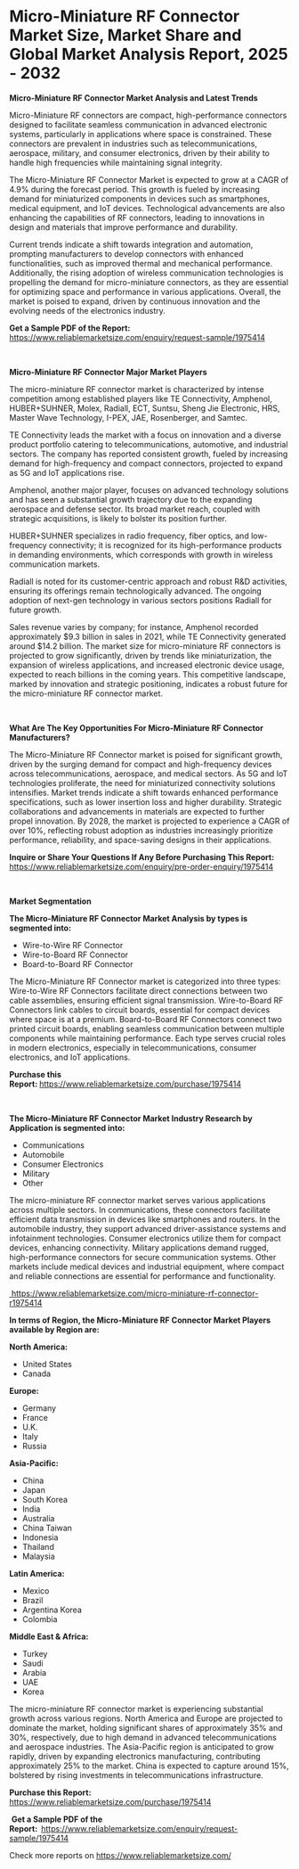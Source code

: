 <p><h1>Micro-Miniature RF Connector Market Size, Market Share and Global Market Analysis Report, 2025 - 2032</h1></p><p><strong>Micro-Miniature RF Connector Market Analysis and Latest Trends</strong></p>
<p><p>Micro-Miniature RF connectors are compact, high-performance connectors designed to facilitate seamless communication in advanced electronic systems, particularly in applications where space is constrained. These connectors are prevalent in industries such as telecommunications, aerospace, military, and consumer electronics, driven by their ability to handle high frequencies while maintaining signal integrity.</p><p>The Micro-Miniature RF Connector Market is expected to grow at a CAGR of 4.9% during the forecast period. This growth is fueled by increasing demand for miniaturized components in devices such as smartphones, medical equipment, and IoT devices. Technological advancements are also enhancing the capabilities of RF connectors, leading to innovations in design and materials that improve performance and durability.</p><p>Current trends indicate a shift towards integration and automation, prompting manufacturers to develop connectors with enhanced functionalities, such as improved thermal and mechanical performance. Additionally, the rising adoption of wireless communication technologies is propelling the demand for micro-miniature connectors, as they are essential for optimizing space and performance in various applications. Overall, the market is poised to expand, driven by continuous innovation and the evolving needs of the electronics industry.</p></p>
<p><strong>Get a Sample PDF of the Report:&nbsp;</strong> <a href="https://www.reliablemarketsize.com/enquiry/request-sample/1975414?utm_campaign=1895&utm_medium=2&utm_source=Github&utm_content=ia&utm_term=02032025&utm_id=micro-miniature-rf-connector">https://www.reliablemarketsize.com/enquiry/request-sample/1975414</a></p>
<p>&nbsp;</p>
<p><strong>Micro-Miniature RF Connector Major Market Players</strong></p>
<p><p>The micro-miniature RF connector market is characterized by intense competition among established players like TE Connectivity, Amphenol, HUBER+SUHNER, Molex, Radiall, ECT, Suntsu, Sheng Jie Electronic, HRS, Master Wave Technology, I-PEX, JAE, Rosenberger, and Samtec. </p><p>TE Connectivity leads the market with a focus on innovation and a diverse product portfolio catering to telecommunications, automotive, and industrial sectors. The company has reported consistent growth, fueled by increasing demand for high-frequency and compact connectors, projected to expand as 5G and IoT applications rise.</p><p>Amphenol, another major player, focuses on advanced technology solutions and has seen a substantial growth trajectory due to the expanding aerospace and defense sector. Its broad market reach, coupled with strategic acquisitions, is likely to bolster its position further.</p><p>HUBER+SUHNER specializes in radio frequency, fiber optics, and low-frequency connectivity; it is recognized for its high-performance products in demanding environments, which corresponds with growth in wireless communication markets.</p><p>Radiall is noted for its customer-centric approach and robust R&D activities, ensuring its offerings remain technologically advanced. The ongoing adoption of next-gen technology in various sectors positions Radiall for future growth.</p><p>Sales revenue varies by company; for instance, Amphenol recorded approximately $9.3 billion in sales in 2021, while TE Connectivity generated around $14.2 billion. The market size for micro-miniature RF connectors is projected to grow significantly, driven by trends like miniaturization, the expansion of wireless applications, and increased electronic device usage, expected to reach billions in the coming years. This competitive landscape, marked by innovation and strategic positioning, indicates a robust future for the micro-miniature RF connector market.</p></p>
<p>&nbsp;</p>
<p><strong>What Are The Key Opportunities For Micro-Miniature RF Connector Manufacturers?</strong></p>
<p><p>The Micro-Miniature RF Connector market is poised for significant growth, driven by the surging demand for compact and high-frequency devices across telecommunications, aerospace, and medical sectors. As 5G and IoT technologies proliferate, the need for miniaturized connectivity solutions intensifies. Market trends indicate a shift towards enhanced performance specifications, such as lower insertion loss and higher durability. Strategic collaborations and advancements in materials are expected to further propel innovation. By 2028, the market is projected to experience a CAGR of over 10%, reflecting robust adoption as industries increasingly prioritize performance, reliability, and space-saving designs in their applications.</p></p>
<p><strong>Inquire or Share Your Questions If Any Before Purchasing This Report:</strong> <a href="https://www.reliablemarketsize.com/enquiry/pre-order-enquiry/1975414?utm_campaign=1895&utm_medium=2&utm_source=Github&utm_content=ia&utm_term=02032025&utm_id=micro-miniature-rf-connector">https://www.reliablemarketsize.com/enquiry/pre-order-enquiry/1975414</a></p>
<p>&nbsp;</p>
<p><strong>Market Segmentation</strong></p>
<p><strong>The Micro-Miniature RF Connector Market Analysis by types is segmented into:</strong></p>
<p><ul><li>Wire-to-Wire RF Connector</li><li>Wire-to-Board RF Connector</li><li>Board-to-Board RF Connector</li></ul></p>
<p><p>The Micro-Miniature RF Connector market is categorized into three types: Wire-to-Wire RF Connectors facilitate direct connections between two cable assemblies, ensuring efficient signal transmission. Wire-to-Board RF Connectors link cables to circuit boards, essential for compact devices where space is at a premium. Board-to-Board RF Connectors connect two printed circuit boards, enabling seamless communication between multiple components while maintaining performance. Each type serves crucial roles in modern electronics, especially in telecommunications, consumer electronics, and IoT applications.</p></p>
<p><strong>Purchase this Report:&nbsp;</strong><a href="https://www.reliablemarketsize.com/purchase/1975414?utm_campaign=1895&utm_medium=2&utm_source=Github&utm_content=ia&utm_term=02032025&utm_id=micro-miniature-rf-connector">https://www.reliablemarketsize.com/purchase/1975414</a></p>
<p>&nbsp;</p>
<p><strong>The Micro-Miniature RF Connector Market Industry Research by Application is segmented into:</strong></p>
<p><ul><li>Communications</li><li>Automobile</li><li>Consumer Electronics</li><li>Military</li><li>Other</li></ul></p>
<p><p>The micro-miniature RF connector market serves various applications across multiple sectors. In communications, these connectors facilitate efficient data transmission in devices like smartphones and routers. In the automobile industry, they support advanced driver-assistance systems and infotainment technologies. Consumer electronics utilize them for compact devices, enhancing connectivity. Military applications demand rugged, high-performance connectors for secure communication systems. Other markets include medical devices and industrial equipment, where compact and reliable connections are essential for performance and functionality.</p></p>
<p><a href="https://www.reliablemarketsize.com/micro-miniature-rf-connector-r1975414?utm_campaign=1895&utm_medium=2&utm_source=Github&utm_content=ia&utm_term=02032025&utm_id=micro-miniature-rf-connector">&nbsp;https://www.reliablemarketsize.com/micro-miniature-rf-connector-r1975414</a></p>
<p><strong>In terms of Region, the Micro-Miniature RF Connector Market Players available by Region are:</strong></p>
<p>
    <p> <strong> North America: </strong>
        <ul>
            <li>United States</li>
            <li>Canada</li>
        </ul>
        </p> 
    <p> <strong> Europe: </strong>
        <ul>
            <li>Germany</li>
            <li>France</li>
            <li>U.K.</li>
            <li>Italy</li>
            <li>Russia</li>
        </ul>
        </p> 
    <p> <strong> Asia-Pacific: </strong>
        <ul>
            <li>China</li>
            <li>Japan</li>
            <li>South Korea</li>
            <li>India</li>
            <li>Australia</li>
            <li>China Taiwan</li>
            <li>Indonesia</li>
            <li>Thailand</li>
            <li>Malaysia</li>
        </ul>
        </p> 
    <p> <strong> Latin America: </strong>
        <ul>
            <li>Mexico</li>
            <li>Brazil</li>
            <li>Argentina Korea</li>
            <li>Colombia</li>
        </ul>
        </p> 
    <p> <strong> Middle East & Africa: </strong>
        <ul>
            <li>Turkey</li>
            <li>Saudi</li>
            <li>Arabia</li>
            <li>UAE</li>
            <li>Korea</li>
        </ul>
    </p>
    </p>
<p><p>The micro-miniature RF connector market is experiencing substantial growth across various regions. North America and Europe are projected to dominate the market, holding significant shares of approximately 35% and 30%, respectively, due to high demand in advanced telecommunications and aerospace industries. The Asia-Pacific region is anticipated to grow rapidly, driven by expanding electronics manufacturing, contributing approximately 25% to the market. China is expected to capture around 15%, bolstered by rising investments in telecommunications infrastructure.</p></p>
<p><strong>Purchase this Report: </strong><a href="https://www.reliablemarketsize.com/purchase/1975414?utm_campaign=1895&utm_medium=2&utm_source=Github&utm_content=ia&utm_term=02032025&utm_id=micro-miniature-rf-connector">https://www.reliablemarketsize.com/purchase/1975414</a></p>
<p>&nbsp;<strong>Get a Sample PDF of the Report:&nbsp;&nbsp;</strong><a href="https://www.reliablemarketsize.com/enquiry/request-sample/1975414?utm_campaign=1895&utm_medium=2&utm_source=Github&utm_content=ia&utm_term=02032025&utm_id=micro-miniature-rf-connector">https://www.reliablemarketsize.com/enquiry/request-sample/1975414</a></p>
<p><strong></strong></p>
<p>Check more reports on <a href="https://www.reliablemarketsize.com/?utm_campaign=1895&utm_medium=2&utm_source=Github&utm_content=ia&utm_term=02032025&utm_id=micro-miniature-rf-connector">https://www.reliablemarketsize.com/</a></p>